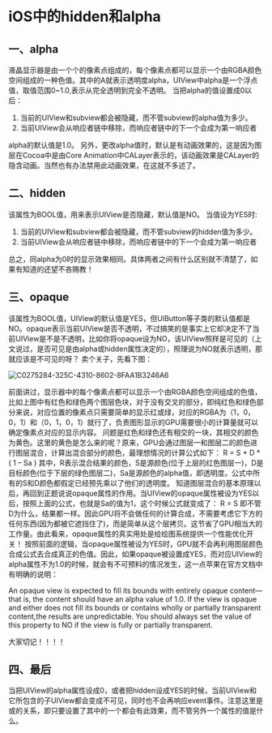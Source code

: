# iOS中的hidden和alpha
## 一、alpha
液晶显示器是由一个个的像素点组成的，每个像素点都可以显示一个由RGBA颜色空间组成的一种色值。其中的A就表示透明度alpha，UIView中alpha是一个浮点值，取值范围0~1.0,表示从完全透明到完全不透明。
当把alpha的值设置成0以后：

1. 当前的UIView和subview都会被隐藏，而不管subview的alpha值为多少。
2. 当前UIView会从响应者链中移除，而响应者链中的下一个会成为第一响应者


alpha的默认值是1.0。
另外，更改alpha值时，默认是有动画效果的，这是因为图层在Cocoa中是由Core Animation中CALayer表示的，该动画效果是CALayer的隐含动画。当然也有办法禁用此动画效果，在这就不多述了。
## 二、hidden
该属性为BOOL值，用来表示UIView是否隐藏，默认值是NO。
当值设为YES时:
1. 当前的UIView和subview都会被隐藏，而不管subview的hidden值为多少。
2. 当前UIView会从响应者链中移除，而响应者链中的下一个会成为第一响应者

总之，同alpha为0时的显示效果相同。具体两者之间有什么区别就不清楚了，如果有知道的还望不吝赐教！

## 三、opaque

该属性为BOOL值，UIView的默认值是YES，但UIButton等子类的默认值都是NO。opaque表示当前UIView是否不透明，不过搞笑的是事实上它却决定不了当前UIView是不是不透明，比如你将opaque设为NO，该UIView照样是可见的（上文说过，是否可见是由alpha或hidden属性决定的），照理说为NO就表示透明，那就应该是不可见的呀？
卖个关子，先看下图：

![C0275284-325C-4310-8602-8FAA1B3246A6](https://ws1.sinaimg.cn/large/006mQyr2gy1g5itdcp3rtj308h063aa2.jpg)

前面讲过，显示器中的每个像素点都可以显示一个由RGBA颜色空间组成的色值，比如上图中有红色和绿色两个图层色块，对于没有交叉的部分，即纯红色和绿色部分来说，对应位置的像素点只需要简单的显示红或绿，对应的RGBA为（1，0，0，1）和（0，1，0，1）就行了，负责图形显示的GPU需要很小的计算量就可以确定像素点对应的显示内容。
问题是红色和绿色还有相交的一块，其相交的颜色为黄色。这里的黄色是怎么来的呢？原来，GPU会通过图层一和图层二的颜色进行图层混合，计算出混合部分的颜色，最理想情况的计算公式如下：
R = S + D * ( 1 – Sa )
其中，R表示混合结果的颜色，S是源颜色(位于上层的红色图层一)，D是目标颜色(位于下层的绿色图层二)，Sa是源颜色的alpha值，即透明度。公式中所有的S和D颜色都假定已经预先乘以了他们的透明度。
知道图层混合的基本原理以后，再回到正题说说opaque属性的作用。当UIView的opaque属性被设为YES以后，按照上面的公式，也就是Sa的值为1，这个时候公式就变成了：
R = S
即不管D为什么，结果都一样。因此GPU将不会做任何的计算合成，不需要考虑它下方的任何东西(因为都被它遮挡住了)，而是简单从这个层拷贝。这节省了GPU相当大的工作量。由此看来，opaque属性的真实用处是给绘图系统提供一个性能优化开关！
按照前面的逻辑，当opaque属性被设为YES时，GPU就不会再利用图层颜色合成公式去合成真正的色值。因此，如果opaque被设置成YES，而对应UIView的alpha属性不为1.0的时候，就会有不可预料的情况发生，这一点苹果在官方文档中有明确的说明：

An opaque view is expected to fill its bounds with entirely opaque content—that is, the content should have an alpha value of 1.0. If the view is opaque and either does not fill its bounds or contains wholly or partially transparent content,the results are unpredictable. You should always set the value of this property to NO if the view is fully or partially transparent.

大家切记！！！！


## 四、最后
当把UIView的alpha属性设成0，或者把hidden设成YES的时候，当前UIView和它所包含的子UIView都会变成不可见，同时也不会再响应event事件。注意这里是或的关系，即只要设置了其中的一个都会有此效果，而不管另外一个属性的值是什么。
